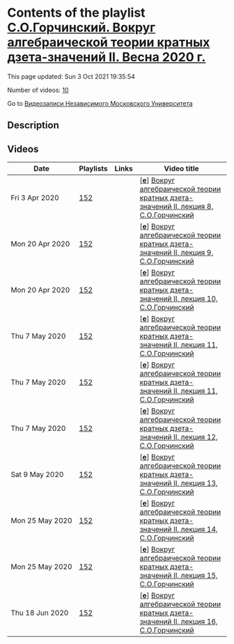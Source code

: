 # Contents of the playlist [С.О.Горчинский. Вокруг алгебраической теории кратных дзета-значений II. Весна 2020 г.](https://www.youtube.com/playlist?list=PLp9ABVh6_x4F1cpk11989HPilXNqHy0i4)

This page updated: Sun 3 Oct 2021 19:35:54

Number of videos: [10](#videos)

Go to [Видеозаписи Независимого Московского Университета](../README.md)

## Description



## Videos

|Date|Playlists|Links|Video title|
|---|---|---|---|
| Fri&nbsp;3&nbsp;Apr&nbsp;2020 | [152](../playlists/152 "С.О.Горчинский. Вокруг алгебраической теории кратных дзета-значений II. Весна 2020 г.") |  | [[**e**](https://studio.youtube.com/video/cxngHR3cY5w/edit "Edit")] [Вокруг алгебраической теории кратных дзета-значений II, лекция 8, С.О.Горчинский](https://www.youtube.com/watch?v=cxngHR3cY5w&list=PLp9ABVh6_x4F1cpk11989HPilXNqHy0i4) |
| Mon&nbsp;20&nbsp;Apr&nbsp;2020 | [152](../playlists/152 "С.О.Горчинский. Вокруг алгебраической теории кратных дзета-значений II. Весна 2020 г.") |  | [[**e**](https://studio.youtube.com/video/7b2iyxIF4pI/edit "Edit")] [Вокруг алгебраической теории кратных дзета-значений II, лекция 9, С.О.Горчинский](https://www.youtube.com/watch?v=7b2iyxIF4pI&list=PLp9ABVh6_x4F1cpk11989HPilXNqHy0i4) |
| Mon&nbsp;20&nbsp;Apr&nbsp;2020 | [152](../playlists/152 "С.О.Горчинский. Вокруг алгебраической теории кратных дзета-значений II. Весна 2020 г.") |  | [[**e**](https://studio.youtube.com/video/c9Ai82HfWko/edit "Edit")] [Вокруг алгебраической теории кратных дзета-значений II, лекция 10, С.О.Горчинский](https://www.youtube.com/watch?v=c9Ai82HfWko&list=PLp9ABVh6_x4F1cpk11989HPilXNqHy0i4) |
| Thu&nbsp;7&nbsp;May&nbsp;2020 | [152](../playlists/152 "С.О.Горчинский. Вокруг алгебраической теории кратных дзета-значений II. Весна 2020 г.") |  | [[**e**](https://studio.youtube.com/video/rCJlyHVbanI/edit "Edit")] [Вокруг алгебраической теории кратных дзета-значений II, лекция 11, С.О.Горчинский](https://www.youtube.com/watch?v=rCJlyHVbanI&list=PLp9ABVh6_x4F1cpk11989HPilXNqHy0i4) |
| Thu&nbsp;7&nbsp;May&nbsp;2020 | [152](../playlists/152 "С.О.Горчинский. Вокруг алгебраической теории кратных дзета-значений II. Весна 2020 г.") |  | [[**e**](https://studio.youtube.com/video/rCJlyHVbanI/edit "Edit")] [Вокруг алгебраической теории кратных дзета-значений II, лекция 11, С.О.Горчинский](https://www.youtube.com/watch?v=rCJlyHVbanI&list=PLp9ABVh6_x4F1cpk11989HPilXNqHy0i4) |
| Thu&nbsp;7&nbsp;May&nbsp;2020 | [152](../playlists/152 "С.О.Горчинский. Вокруг алгебраической теории кратных дзета-значений II. Весна 2020 г.") |  | [[**e**](https://studio.youtube.com/video/8MZIPl63SsA/edit "Edit")] [Вокруг алгебраической теории кратных дзета-значений II, лекция 12, С.О.Горчинский](https://www.youtube.com/watch?v=8MZIPl63SsA&list=PLp9ABVh6_x4F1cpk11989HPilXNqHy0i4) |
| Sat&nbsp;9&nbsp;May&nbsp;2020 | [152](../playlists/152 "С.О.Горчинский. Вокруг алгебраической теории кратных дзета-значений II. Весна 2020 г.") |  | [[**e**](https://studio.youtube.com/video/uCnj1VBNfk4/edit "Edit")] [Вокруг алгебраической теории кратных дзета-значений II, лекция 13, С.О.Горчинский](https://www.youtube.com/watch?v=uCnj1VBNfk4&list=PLp9ABVh6_x4F1cpk11989HPilXNqHy0i4) |
| Mon&nbsp;25&nbsp;May&nbsp;2020 | [152](../playlists/152 "С.О.Горчинский. Вокруг алгебраической теории кратных дзета-значений II. Весна 2020 г.") |  | [[**e**](https://studio.youtube.com/video/OCSzPgYAnPw/edit "Edit")] [Вокруг алгебраической теории кратных дзета-значений II, лекция 14, С.О.Горчинский](https://www.youtube.com/watch?v=OCSzPgYAnPw&list=PLp9ABVh6_x4F1cpk11989HPilXNqHy0i4) |
| Mon&nbsp;25&nbsp;May&nbsp;2020 | [152](../playlists/152 "С.О.Горчинский. Вокруг алгебраической теории кратных дзета-значений II. Весна 2020 г.") |  | [[**e**](https://studio.youtube.com/video/uhzWW1vdHbM/edit "Edit")] [Вокруг алгебраической теории кратных дзета-значений II, лекция 15, С.О.Горчинский](https://www.youtube.com/watch?v=uhzWW1vdHbM&list=PLp9ABVh6_x4F1cpk11989HPilXNqHy0i4) |
| Thu&nbsp;18&nbsp;Jun&nbsp;2020 | [152](../playlists/152 "С.О.Горчинский. Вокруг алгебраической теории кратных дзета-значений II. Весна 2020 г.") |  | [[**e**](https://studio.youtube.com/video/xcsPO5xi0G8/edit "Edit")] [Вокруг алгебраической теории кратных дзета-значений II, лекция 16, С.О.Горчинский](https://www.youtube.com/watch?v=xcsPO5xi0G8&list=PLp9ABVh6_x4F1cpk11989HPilXNqHy0i4) |
